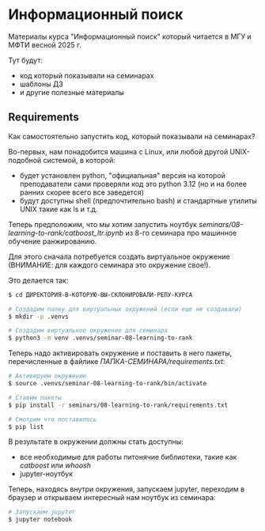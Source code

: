 # Информационный поиск

Материалы курса "Информационный поиск" который читается в МГУ и МФТИ весной 2025 г.

Тут будут:

- код который показывали на семинарах
- шаблоны ДЗ
- и другие полезные материалы

## Requirements

Как самостоятельно запустить код, который показывали на семинарах?

Во-первых, нам понадобится машина с Linux, или любой другой UNIX-подобной системой, в которой:

- будет установлен python, "официальная" версия на которой преподаватели сами проверяли код это python 3.12 (но и на более ранних скорее всего все заведется)
- будут доступны shell (предпочтительно bash) и стандартные утилиты UNIX такие как ls и т.д.

Теперь предположим, что мы хотим запустить ноутбук _seminars/08-learning-to-rank/catboost_ltr.ipynb_ из 8-го семинара про машинное обучение ранжированию.

Для этого сначала потребуется создать виртуальное окружение (ВНИМАНИЕ: для каждого семинара это окружение свое!).

Это делается так:

```bash
$ cd ДИРЕКТОРИЯ-В-КОТОРУЮ-ВЫ-СКЛОНИРОВАЛИ-РЕПУ-КУРСА

# Создадим папку для виртуальных окружений (если еще не создавали)
$ mkdir -p .venvs

# Создадим виртуальное окружение для семинара
$ python3 -m venv .venvs/seminar-08-learning-to-rank
```

Теперь надо активировать окружение и поставить в него пакеты, перечисленные в файлике _ПАПКА-СЕМИНАРА/requirements.txt_:
```bash
# Активируем окружение
$ source .venvs/seminar-08-learning-to-rank/bin/activate

# Ставим пакеты
$ pip install -r seminars/08-learning-to-rank/requirements.txt

# Смотрим что поставилось
$ pip list
```

В результате в окружении должны стать доступны:

- все необходимые для работы питонячие библиотеки, такие как _catboost_ или _whoosh_
- jupyter-ноутбук

Теперь, находясь внутри окружения, запускаем jupyter, переходим в браузер и открываем интересный нам ноутбук из семинара:
```bash
# Запускаем jupyter
$ jupyter notebook
```
